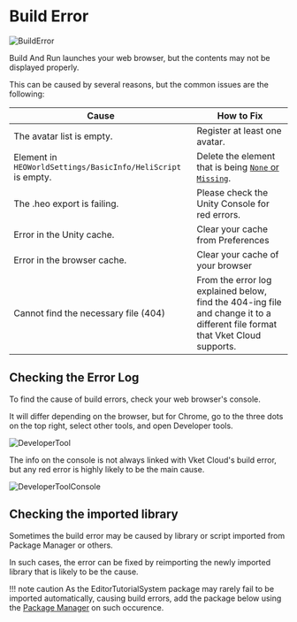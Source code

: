 
# Build Error
![BuildError](img/BuildError.jpg)

Build And Run launches your web browser, but the contents may not be displayed properly.

This can be caused by several reasons, but the common issues are the following:

|  Cause |  How to Fix  |
| ----   | ---- |
| The avatar list is empty. | Register at least one avatar. |
| Element in `HEOWorldSettings/BasicInfo/HeliScript` is empty. | Delete the element that is being [`None` or `Missing`](../HEOComponents/HEOWorldSetting.md). |
| The .heo export is failing. | Please check the Unity Console for red errors. |
| Error in the Unity cache. | Clear your cache from Preferences |
| Error in the browser cache. | Clear your cache of your browser |
| Cannot find the necessary file (404) | From the error log explained below, find the 404-ing file and change it to a different file format that Vket Cloud supports. |

## Checking the Error Log

To find the cause of build errors, check your web browser's console.

It will differ depending on the browser, but for Chrome, go to the three dots on the top right, select other tools, and open Developer tools.

![DeveloperTool](img/DeveloperTool.jpg)

The info on the console is not always linked with Vket Cloud's build error, but any red error is highly likely to be the main cause.

![DeveloperToolConsole](img/DeveloperToolConsole.jpg)

## Checking the imported library

Sometimes the build error may be caused by library or script imported from Package Manager or others.

In such cases, the error can be fixed by reimporting the newly imported library that is likely to be the cause.

!!! note caution
        As the EditorTutorialSystem package may rarely fail to be imported automatically, causing build errors, add the package below using the [Package Manager](../AboutVketCloudSDK/SetupSDK_external.md) on such occurence.